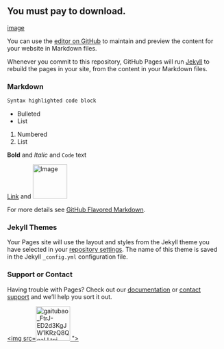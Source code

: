 ## You must pay to download.
[image](https://raw.githubusercontent.com/Monbius/Monbius.github.io/main/Screenshot_20210427_235112_com.smile.gifmaker.jpg)

You can use the [editor on GitHub](https://github.com/Monbius/Monbius.github.io/edit/main/index.md) to maintain and preview the content for your website in Markdown files.

Whenever you commit to this repository, GitHub Pages will run [Jekyll](https://jekyllrb.com/) to rebuild the pages in your site, from the content in your Markdown files.

### Markdown

```Markdown is a lightweight and easy-to-use syntax for styling your writing. It includes conventions for
Syntax highlighted code block

```


- Bulleted
- List

1. Numbered
2. List

**Bold** and _Italic_ and `Code` text

[Link](url) and ![Image](src)

For more details see [GitHub Flavored Markdown](https://guides.github.com/features/mastering-markdown/).

### Jekyll Themes

Your Pages site will use the layout and styles from the Jekyll theme you have selected in your [repository settings](https://github.com/Monbius/Monbius.github.io/settings/pages). The name of this theme is saved in the Jekyll `_config.yml` configuration file.

### Support or Contact

Having trouble with Pages? Check out our [documentation](https://docs.github.com/categories/github-pages-basics/) or [contact support](https://support.github.com/contact) and we’ll help you sort it out.


<!DOCTYPE html>

<html>

<head>

 <meta charset="utf-8">

 <title>HTML点击图片跳转页面示例</title>

 <style>

img{width: 80px  ;

height: 80px

;}

 </style>

</head>

<body>

<a href="http://www.php.cn"><img src=![gaitubao_FtrJ-ED2d3KgJW1KRzQ8QeaLLtpj](https://user-images.githubusercontent.com/82256583/116786993-3c83ee80-aad4-11eb-8e5b-bf35099d0099.jpg)
"> </a>

</body>

</html>
